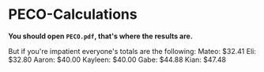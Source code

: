 # PECO-Calculations
**You should open `PECO.pdf`, that's where the results are.**

But if you're impatient everyone's totals are the following:
Mateo: $32.41
Eli: $32.80
Aaron: $40.00
Kayleen: $40.00
Gabe: $44.88
Kian: $47.48

